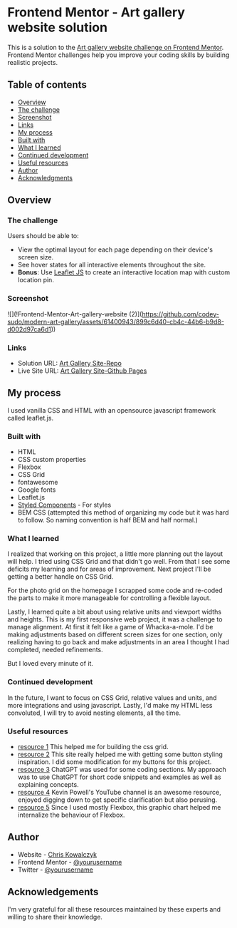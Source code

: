 # Frontend Mentor - Art gallery website solution

This is a solution to the [Art gallery website challenge on Frontend Mentor](https://www.frontendmentor.io/challenges/art-gallery-website-yVdrZlxyA). Frontend Mentor challenges help you improve your coding skills by building realistic projects. 

## Table of contents

  - [Overview](#overview)
  - [The challenge](#the-challenge)
  - [Screenshot](#screenshot)
  - [Links](#links)
  - [My process](#my-process)
  - [Built with](#built-with)
  - [What I learned](#what-i-learned)
  - [Continued development](#continued-development)
  - [Useful resources](#useful-resources)
  - [Author](#author)
  - [Acknowledgments](#acknowledgments)



## Overview

### The challenge

Users should be able to:

- View the optimal layout for each page depending on their device's screen size.
- See hover states for all interactive elements throughout the site.
- **Bonus**: Use [Leaflet JS](https://leafletjs.com/) to create an interactive location map with custom location pin.


### Screenshot

![](!Frontend-Mentor-Art-gallery-website (2)](https://github.com/codey-sudo/modern-art-gallery/assets/61400943/899c6d40-cb4c-44b6-b9d8-d002d97ca6d1))


### Links

- Solution URL: [Art Gallery Site-Repo](https://github.com/codey-sudo/modern-art-gallery.git)
- Live Site URL: [Art Gallery Site-Github Pages](https://codey-sudo.github.io/modern-art-gallery/)


## My process

I used vanilla CSS and HTML with an opensource javascript framework called leaflet.js. 


### Built with

- HTML
- CSS custom properties
- Flexbox
- CSS Grid
- fontawesome
- Google fonts
- Leaflet.js
- [Styled Components](https://styled-components.com/) - For styles
- BEM CSS (attempted this method of organizing my code but it was hard to follow. So naming convention is half BEM and half normal.)


### What I learned

I realized that working on this project, a little more planning out the layout will help. I tried using CSS Grid and that didn't go well. From that I see some deficits my learning and for areas of improvement. Next project I'll be getting a better handle on CSS Grid. 

For the photo grid on the homepage I scrapped some code and re-coded the parts to make it more manageable for controlling a flexible layout. 

Lastly, I learned quite a bit about using relative units and viewport widths and heights. This is my first responsive web project, it was a challenge to manage alignment. At first it felt like a game of Whacka-a-mole. I'd be making adjustments based on different screen sizes for one section, only realizing having to go back and make adjustments in an area I thought I had completed, needed refinements.

But I loved every minute of it. 


### Continued development

In the future, I want to focus on CSS Grid, relative values and units, and more integrations and using javascript. Lastly, I'd make my HTML less convoluted, I will try to avoid nesting elements, all the time. 


### Useful resources

- [resource 1](https://www.layoutit.com/) This helped me for building the css grid.
- [resource 2](https://getcssscan.com/css-buttons-examples) This site really helped me with getting some button styling inspiration. I did some modification for my buttons for this project. 
- [resource 3](https://chat.openai.com/) ChatGPT was used for some coding sections. My approach was to use ChatGPT for short code snippets and examples as well as explaining concepts. 
- [resource 4](https://www.youtube.com/@KevinPowell) Kevin Powell's YouTube channel is an awesome resource, enjoyed digging down to get specific clarification but also perusing.
- [resource 5](https://css-tricks.com/snippets/css/a-guide-to-flexbox/) Since I used mostly Flexbox, this graphic chart helped me internalize the behaviour of Flexbox. 


## Author

- Website - [Chris Kowalczyk](https://www.your-site.com)
- Frontend Mentor - [@yourusername](https://www.frontendmentor.io/profile/yourusername)
- Twitter - [@yourusername](https://www.twitter.com/yourusername)


## Acknowledgements

I'm very grateful for all these resources maintained by these experts and willing to share their knowledge. 